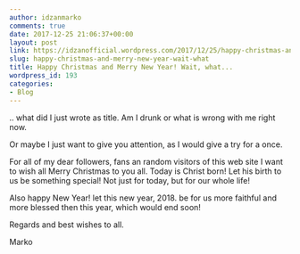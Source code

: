 ```yaml
---
author: idzanmarko
comments: true
date: 2017-12-25 21:06:37+00:00
layout: post
link: https://idzanofficial.wordpress.com/2017/12/25/happy-christmas-and-merry-new-year-wait-what/
slug: happy-christmas-and-merry-new-year-wait-what
title: Happy Christmas and Merry New Year! Wait, what...
wordpress_id: 193
categories:
- Blog
---
```


.. what did I just wrote as title. Am I drunk or what is wrong with me right now.

Or maybe I just want to give you attention, as I would give a try for a once.

For all of my dear followers, fans an random visitors of this web site I want to wish all Merry Christmas to you all. Today is Christ born! Let his birth to us be something special! Not just for today, but for our whole life!

Also happy New Year! let this new year, 2018. be for us more faithful and more blessed then this year, which would end soon!

Regards and best wishes to all.

Marko
